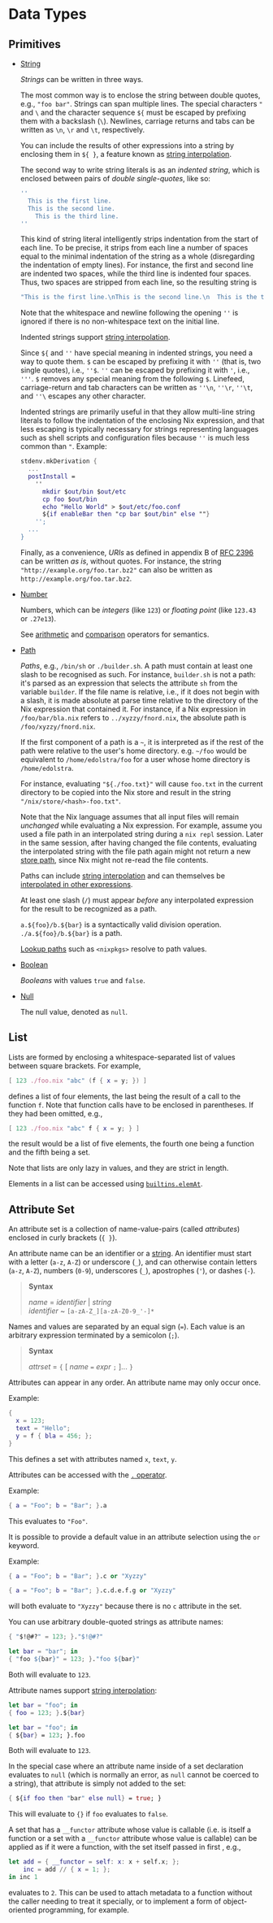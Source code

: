 # Data Types

## Primitives

- <a id="type-string" href="#type-string">String</a>

  *Strings* can be written in three ways.

  The most common way is to enclose the string between double quotes,
  e.g., `"foo bar"`. Strings can span multiple lines. The special
  characters `"` and `\` and the character sequence `${` must be
  escaped by prefixing them with a backslash (`\`). Newlines, carriage
  returns and tabs can be written as `\n`, `\r` and `\t`,
  respectively.

  You can include the results of other expressions into a string by enclosing them in `${ }`, a feature known as [string interpolation].

  [string interpolation]: ./string-interpolation.md

  The second way to write string literals is as an *indented string*,
  which is enclosed between pairs of *double single-quotes*, like so:

  ```nix
  ''
    This is the first line.
    This is the second line.
      This is the third line.
  ''
  ```

  This kind of string literal intelligently strips indentation from
  the start of each line. To be precise, it strips from each line a
  number of spaces equal to the minimal indentation of the string as a
  whole (disregarding the indentation of empty lines). For instance,
  the first and second line are indented two spaces, while the third
  line is indented four spaces. Thus, two spaces are stripped from
  each line, so the resulting string is

  ```nix
  "This is the first line.\nThis is the second line.\n  This is the third line.\n"
  ```

  Note that the whitespace and newline following the opening `''` is
  ignored if there is no non-whitespace text on the initial line.

  Indented strings support [string interpolation].

  Since `${` and `''` have special meaning in indented strings, you
  need a way to quote them. `$` can be escaped by prefixing it with
  `''` (that is, two single quotes), i.e., `''$`. `''` can be escaped
  by prefixing it with `'`, i.e., `'''`. `$` removes any special
  meaning from the following `$`. Linefeed, carriage-return and tab
  characters can be written as `''\n`, `''\r`, `''\t`, and `''\`
  escapes any other character.

  Indented strings are primarily useful in that they allow multi-line
  string literals to follow the indentation of the enclosing Nix
  expression, and that less escaping is typically necessary for
  strings representing languages such as shell scripts and
  configuration files because `''` is much less common than `"`.
  Example:

  ```nix
  stdenv.mkDerivation {
    ...
    postInstall =
      ''
        mkdir $out/bin $out/etc
        cp foo $out/bin
        echo "Hello World" > $out/etc/foo.conf
        ${if enableBar then "cp bar $out/bin" else ""}
      '';
    ...
  }
  ```

  Finally, as a convenience, *URIs* as defined in appendix B of
  [RFC 2396](http://www.ietf.org/rfc/rfc2396.txt) can be written *as
  is*, without quotes. For instance, the string
  `"http://example.org/foo.tar.bz2"` can also be written as
  `http://example.org/foo.tar.bz2`.

- <a id="type-number" href="#type-number">Number</a>

  Numbers, which can be *integers* (like `123`) or *floating point*
  (like `123.43` or `.27e13`).

  See [arithmetic] and [comparison] operators for semantics.

  [arithmetic]: ./operators.md#arithmetic
  [comparison]: ./operators.md#comparison

- <a id="type-path" href="#type-path">Path</a>

  *Paths*, e.g., `/bin/sh` or `./builder.sh`. A path must contain at
  least one slash to be recognised as such. For instance, `builder.sh`
  is not a path: it's parsed as an expression that selects the
  attribute `sh` from the variable `builder`. If the file name is
  relative, i.e., if it does not begin with a slash, it is made
  absolute at parse time relative to the directory of the Nix
  expression that contained it. For instance, if a Nix expression in
  `/foo/bar/bla.nix` refers to `../xyzzy/fnord.nix`, the absolute path
  is `/foo/xyzzy/fnord.nix`.

  If the first component of a path is a `~`, it is interpreted as if
  the rest of the path were relative to the user's home directory.
  e.g. `~/foo` would be equivalent to `/home/edolstra/foo` for a user
  whose home directory is `/home/edolstra`.

  For instance, evaluating `"${./foo.txt}"` will cause `foo.txt` in the current directory to be copied into the Nix store and result in the string `"/nix/store/<hash>-foo.txt"`.

  Note that the Nix language assumes that all input files will remain _unchanged_ while  evaluating a Nix expression.
  For example, assume you used a file path in an interpolated string during a `nix repl` session.
  Later in the same session, after having changed the file contents, evaluating the interpolated string with the file path again might not return a new [store path], since Nix might not re-read the file contents.

  [store path]: @docroot@/glossary.md#gloss-store-path

  Paths can include [string interpolation] and can themselves be [interpolated in other expressions].

  [interpolated in other expressions]: ./string-interpolation.md#interpolated-expressions

  At least one slash (`/`) must appear *before* any interpolated expression for the result to be recognized as a path.

  `a.${foo}/b.${bar}` is a syntactically valid division operation.
  `./a.${foo}/b.${bar}` is a path.

  [Lookup paths](./constructs/lookup-path.md) such as `<nixpkgs>` resolve to path values.

- <a id="type-boolean" href="#type-boolean">Boolean</a>

  *Booleans* with values `true` and `false`.

- <a id="type-null" href="#type-null">Null</a>

  The null value, denoted as `null`.

## List

Lists are formed by enclosing a whitespace-separated list of values
between square brackets. For example,

```nix
[ 123 ./foo.nix "abc" (f { x = y; }) ]
```

defines a list of four elements, the last being the result of a call to
the function `f`. Note that function calls have to be enclosed in
parentheses. If they had been omitted, e.g.,

```nix
[ 123 ./foo.nix "abc" f { x = y; } ]
```

the result would be a list of five elements, the fourth one being a
function and the fifth being a set.

Note that lists are only lazy in values, and they are strict in length.

Elements in a list can be accessed using [`builtins.elemAt`](./builtins.md#builtins-elemAt). 

## Attribute Set

An attribute set is a collection of name-value-pairs (called *attributes*) enclosed in curly brackets (`{ }`).

An attribute name can be an identifier or a [string](#string).
An identifier must start with a letter (`a-z`, `A-Z`) or underscore (`_`), and can otherwise contain letters (`a-z`, `A-Z`), numbers (`0-9`), underscores (`_`), apostrophes (`'`), or dashes (`-`).

> **Syntax**
>
> *name* = *identifier* | *string* \
> *identifier* ~ `[a-zA-Z_][a-zA-Z0-9_'-]*`

Names and values are separated by an equal sign (`=`).
Each value is an arbitrary expression terminated by a semicolon (`;`).

> **Syntax**
>
> *attrset* = `{` [ *name* `=` *expr* `;` ]... `}`

Attributes can appear in any order.
An attribute name may only occur once.

Example:

```nix
{
  x = 123;
  text = "Hello";
  y = f { bla = 456; };
}
```

This defines a set with attributes named `x`, `text`, `y`.

Attributes can be accessed with the [`.` operator](./operators.md#attribute-selection).

Example:

```nix
{ a = "Foo"; b = "Bar"; }.a
```

This evaluates to `"Foo"`.

It is possible to provide a default value in an attribute selection using the `or` keyword.

Example:

```nix
{ a = "Foo"; b = "Bar"; }.c or "Xyzzy"
```

```nix
{ a = "Foo"; b = "Bar"; }.c.d.e.f.g or "Xyzzy"
```

will both evaluate to `"Xyzzy"` because there is no `c` attribute in the set.

You can use arbitrary double-quoted strings as attribute names:

```nix
{ "$!@#?" = 123; }."$!@#?"
```

```nix
let bar = "bar"; in
{ "foo ${bar}" = 123; }."foo ${bar}"
```

Both will evaluate to `123`.

Attribute names support [string interpolation]:

```nix
let bar = "foo"; in
{ foo = 123; }.${bar}
```

```nix
let bar = "foo"; in
{ ${bar} = 123; }.foo
```

Both will evaluate to `123`.

In the special case where an attribute name inside of a set declaration
evaluates to `null` (which is normally an error, as `null` cannot be coerced to
a string), that attribute is simply not added to the set:

```nix
{ ${if foo then "bar" else null} = true; }
```

This will evaluate to `{}` if `foo` evaluates to `false`.

A set that has a `__functor` attribute whose value is callable (i.e. is
itself a function or a set with a `__functor` attribute whose value is
callable) can be applied as if it were a function, with the set itself
passed in first , e.g.,

```nix
let add = { __functor = self: x: x + self.x; };
    inc = add // { x = 1; };
in inc 1
```

evaluates to `2`. This can be used to attach metadata to a function
without the caller needing to treat it specially, or to implement a form
of object-oriented programming, for example.
